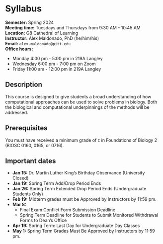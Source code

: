 # Syllabus

**Semester:** Spring 2024
<br>
**Meeting time:** Tuesdays and Thursdays from 9:30 AM - 10:45 AM
<br>
**Location:** G8 Cathedral of Learning
<br>
**Instructor:** Alex Maldonado, PhD (he/him/his)
<br>
**Email:** `alex.maldonado@pitt.edu`
<br>
**Office hours:**

-   Monday 4:00 pm - 5:00 pm in 219A Langley
-   Wednesday 6:00 pm - 7:00 pm on Zoom
-   Friday 11:00 am - 12:00 pm in 219A Langley

## Description

This course is designed to give students a broad understanding of how computational approaches can be used to solve problems in biology.
Both the biological and computational underpinnings of the methods will be addressed.

## Prerequisites

You must have received a minimum grade of `C` in Foundations of Biology 2 (BIOSC 0160, 0165, or 0716).

## Important dates

-   **Jan 15:** Dr. Martin Luther King’s Birthday Observance (University Closed)
-   **Jan 19:** Spring Term Add/Drop Period Ends
-   **Jan 26:** Spring Term Extended Drop Period Ends (Undergraduate Students Only)
-   **Feb 19:** Midterm grades must be Approved by Instructors by 11:59 pm.
-   **Mar 8:**
    -   Final Exam Conflict Form Submission Deadline
    -   Spring Term Deadline for Students to Submit Monitored Withdrawal Forms to Dean’s Office
-   **Apr 19:** Spring Term: Last Day for Undergraduate Day Classes
-   **May 1:** Spring Term Grades Must Be Approved by Instructors by 11:59 pm.

[alex-calendar]: https://app.cal.com/alexmaldonado/class
